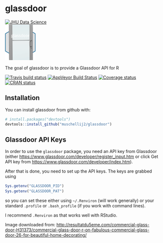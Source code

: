 
<!-- README.md is generated from README.Rmd. Please edit that file -->
glassdoor
=========

[![JHU Data Science](http://johnmuschelli.com/jhudsl/inst/jhudsl_logo.png)](http://jhudatascience.org/) <br> <!-- ![Sticker](sticker.png) --> <img src="sticker.png" width="100">

The goal of glassdoor is to provide a Glassdoor API for R

[![Travis build status](https://travis-ci.org/muschellij2/glassdoor.svg?branch=master)](https://travis-ci.org/muschellij2/glassdoor) [![AppVeyor Build Status](https://ci.appveyor.com/api/projects/status/github/muschellij2/glassdoor?branch=master&svg=true)](https://ci.appveyor.com/project/muschellij2/glassdoor) [![Coverage status](https://coveralls.io/repos/github/muschellij2/glassdoor/badge.svg?branch=master)](https://coveralls.io/r/muschellij2/glassdoor?branch=master) [![CRAN status](http://www.r-pkg.org/badges/version/glassdoor)](https://cran.r-project.org/package=glassdoor)

Installation
------------

You can install glassdoor from github with:

``` r
# install.packages("devtools")
devtools::install_github("muschellij2/glassdoor")
```

Glassdoor API Keys
------------------

In order to use the `glassdoor` package, you need an API key from Glassdoor (either <https://www.glassdoor.com/developer/register_input.htm> or click Get API key from <https://www.glassdoor.com/developer/index.htm>).

After that is done, you need to set up the API keys. The keys are grabbed using

``` r
Sys.getenv("GLASSDOOR_PID")
Sys.getenv("GLASSDOOR_PAT")
```

so you can set these either using `~/.Renviron` (will work generally) or your standard `.profile` or `.bash_profile` (if you work with command lines).

I recommend `.Renviron` as that works well with RStudio.

Image downloaded from: <http://resultatdu5eme.com/commercial-glass-door-H31373/commercial-glass-door-r-on-fabulous-commercial-glass-door-26-for-beautiful-home-decorating/>

